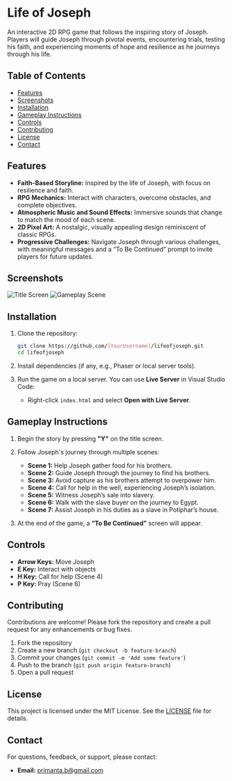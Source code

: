 # Life of Joseph

An interactive 2D RPG game that follows the inspiring story of Joseph. Players will guide Joseph through pivotal events, encountering trials, testing his faith, and experiencing moments of hope and resilience as he journeys through his life.

## Table of Contents

- [Features](#features)
- [Screenshots](#screenshots)
- [Installation](#installation)
- [Gameplay Instructions](#gameplay-instructions)
- [Controls](#controls)
- [Contributing](#contributing)
- [License](#license)
- [Contact](#contact)

## Features

- **Faith-Based Storyline:** Inspired by the life of Joseph, with focus on resilience and faith.
- **RPG Mechanics:** Interact with characters, overcome obstacles, and complete objectives.
- **Atmospheric Music and Sound Effects:** Immersive sounds that change to match the mood of each scene.
- **2D Pixel Art:** A nostalgic, visually appealing design reminiscent of classic RPGs.
- **Progressive Challenges:** Navigate Joseph through various challenges, with meaningful messages and a “To Be Continued” prompt to invite players for future updates.

## Screenshots

![Title Screen](assets/screenshots/title_screen.png)
![Gameplay Scene](assets/screenshots/gameplay_scene.png)

## Installation

1. Clone the repository:
   ```bash
   git clone https://github.com/[YourUsername]/lifeofjoseph.git
   cd lifeofjoseph

2. Install dependencies (if any, e.g., Phaser or local server tools).

3. Run the game on a local server. You can use **Live Server** in Visual Studio Code:
   - Right-click `index.html` and select **Open with Live Server**.

## Gameplay Instructions

1. Begin the story by pressing **"Y"** on the title screen.

2. Follow Joseph's journey through multiple scenes:
   - **Scene 1:** Help Joseph gather food for his brothers.
   - **Scene 2:** Guide Joseph through the journey to find his brothers.
   - **Scene 3:** Avoid capture as his brothers attempt to overpower him.
   - **Scene 4:** Call for help in the well, experiencing Joseph’s isolation.
   - **Scene 5:** Witness Joseph’s sale into slavery.
   - **Scene 6:** Walk with the slave buyer on the journey to Egypt.
   - **Scene 7:** Assist Joseph in his duties as a slave in Potiphar’s house.

3. At the end of the game, a **“To Be Continued”** screen will appear.

## Controls

- **Arrow Keys:** Move Joseph
- **E Key:** Interact with objects
- **H Key:** Call for help (Scene 4)
- **P Key:** Pray (Scene 6)

## Contributing

Contributions are welcome! Please fork the repository and create a pull request for any enhancements or bug fixes.

1. Fork the repository
2. Create a new branch (`git checkout -b feature-branch`)
3. Commit your changes (`git commit -m 'Add some feature'`)
4. Push to the branch (`git push origin feature-branch`)
5. Open a pull request

## License

This project is licensed under the MIT License. See the [LICENSE](LICENSE) file for details.

## Contact

For questions, feedback, or support, please contact:

- **Email:** primanta.b@gmail.com
